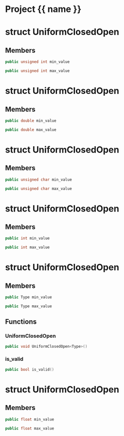 <script setup>
import {useRoute} from 'vitepress'
const {path} = useRoute()
const tokens = path.split('/')
const words = tokens[2].split('-');
for (let i = 0; i < words.length; i++) {
    words[i] = words[i].charAt(0).toUpperCase() + words[i].slice(1);
    words[i] = words[i].replace('geode', 'Geode')
}
const name = words.join('-');
</script>
# Project {{ name }}

# struct UniformClosedOpen


## Members

```cpp
public unsigned int min_value

```

```cpp
public unsigned int max_value

```



# struct UniformClosedOpen


## Members

```cpp
public double min_value

```

```cpp
public double max_value

```



# struct UniformClosedOpen


## Members

```cpp
public unsigned char min_value

```

```cpp
public unsigned char max_value

```



# struct UniformClosedOpen


## Members

```cpp
public int min_value

```

```cpp
public int max_value

```



# struct UniformClosedOpen


## Members

```cpp
public Type min_value

```

```cpp
public Type max_value

```



## Functions

### UniformClosedOpen

```cpp
public void UniformClosedOpen<Type>()
```


### is_valid

```cpp
public bool is_valid()
```




# struct UniformClosedOpen


## Members

```cpp
public float min_value

```

```cpp
public float max_value

```



